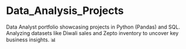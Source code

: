 # Data_Analysis_Projects
Data Analyst portfolio showcasing projects in Python (Pandas) and SQL. Analyzing datasets like Diwali sales and Zepto inventory to uncover key business insights. 📊
